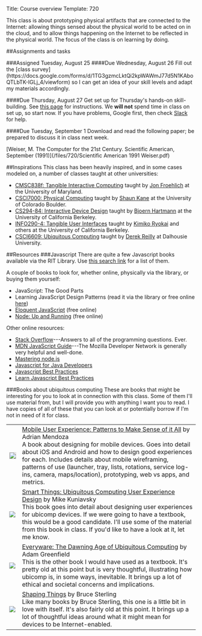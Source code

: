 Title: Course overview
Template: 720

This class is about prototyping physical artifacts that are connected
to the Internet: allowing things sensed about the physical world to be
acted on in the cloud, and to allow things happening on the Internet
to be reflected in the physical world. The focus of the class is on
learning by doing.

##Assignments and tasks
<div class="assignment">
###Assigned Tuesday, August 25
####Due Wednesday, August 26
Fill out the [class
survey](https://docs.google.com/forms/d/1TG3gzmcLktQi2kpWAWmJ77d5N1KAboQTLbTK-IGLj_4/viewform)
so I can get an idea of your skill levels and adapt my materials
accordingly.

####Due Thursday, August 27
Get set up for Thursday's hands-on skill-building. See [this
page](a1setup.html) for instructions. We **will not** spend time in
class on set up, so start now. If you have problems, Google first,
then check [Slack](using_slack.html) for help.

####Due Tuesday, September 1
Download and read the following paper; be prepared to discuss it in
class next week.

[Weiser, M. The Computer for the 21st Century. Scientific American,
September (1991)](/files/720/Scientific American 1991 Weiser.pdf)
</div>


##Inspirations
This class has been heavily inspired, and in some cases modeled on, a
number of classes taught at other universities:

- [CMSC838f: Tangible Interactive
	Computing](http://cmsc838f-s15.wikispaces.com)
	taught by [Jon Froehlich](http://www.cs.umd.edu/~jonf/) at the University of Maryland.
- [CSCI7000: Physical
	Computing](https://trello.com/b/dserApBq/cu-physical-computing)
	taught by [Shaun Kane](http://shaunkane.info) at the University of
	Colorado Boulder.
- [CS294-84: Interactive Device
	Design](http://husk.eecs.berkeley.edu/courses/cs294-84-fall14/index.php/Main_Page)
	taught by [Bjoern Hartmann](http://www.cs.berkeley.edu/~bjoern/)
	at the University of California Berkeley.
- [INFO290-4: Tangible User
	Interfaces](http://courses.ischool.berkeley.edu/i290-4/f08/index.html)
	taught by [Kimiko Ryokai](http://people.ischool.berkeley.edu/~kimiko/) and others 
	at the University of California Berkeley.
- [CSCI6609: Ubiquitous
	Computing](https://web.cs.dal.ca/~reilly/CSCI6609/) taught by [Derek
	Reilly](https://web.cs.dal.ca/~reilly) at Dalhousie University.


##Resources
###Javascript
There are quite a few Javascript books available via the RIT Library.
Use [this search link](http://rit.summon.serialssolutions.com/?q=javascript&SID=libhs#!/search?ho=t&fvf=ContentType,Book%20%2F%20eBook,f|Library,Online,f&l=en&q=javascript&SID=libhs)
for a list of them.

A couple of books to look for, whether online, physically via the
library, or buying them yourself:

- JavaScript: The Good Parts
- Learning JavaScript Design Patterns (read it via the library or free
	online [here](http://www.addyosmani.com/resources/essentialjsdesignpatterns/book/))
- [Eloquent JavaScript](http://eloquentjavascript.net/) (free online)
- [Node: Up and Running](http://chimera.labs.oreilly.com/books/1234000001808/index.html)
(free online)

Other online resources:

- [Stack Overflow](http://stackoverflow.com/)---Answers to all of the
	programming questions. Ever.
- [MDN JavaScript
	Guide](https://developer.mozilla.org/en-US/docs/Web/JavaScript/Guide)---The
	Mozilla Developer Network is generally very helpful and well-done.
- [Mastering node.js](http://visionmedia.github.io/masteringnode/)
- [Javascript for Java Developers](http://blog.jhades.org/javascript-for-java-developers/)
- [Javascript Best Practices](https://github.com/stevekwan/best-practices/blob/master/javascript/best-practices.md)
- [Learn Javascript Best Practices](https://www.thinkful.com/learn/javascript-best-practices-1/#Summary)



###Books about ubiquitous computing
These are books that might be interesting for you to look at in
connection with this class. Some of them I'll use material from, but
I will provide you with anything I want you to read. I have copies of
all of these that you can look at or potentially borrow if I'm not in
need of it for class.

<table class='books table-condensed'>
	<tr>
		<td>
			<img src='http://ecx.images-amazon.com/images/I/41mOAC2Q0TL._SL150_.jpg'
			 style='border: 1px solid #ccc'>
		</td>
		<td>
			<a href='http://amzn.com/0124095143'>Mobile User Experience:
			Patterns to Make Sense of it All</a> by Adrian Mendoza<br>
			A book about designing for mobile devices. Goes into detail about
			iOS and Android and how to design good experiences for each.
			Includes details about mobile wireframing, patterns of use
			(launcher, tray, lists, rotations, service log-ins, camera,
			maps/location), prototyping, web vs apps, and metrics.
		</td>
	</tr>
	<tr>
		<td>
			<img src='http://ecx.images-amazon.com/images/I/41xZewejdDL._SL150_.jpg'>
		</td>
		<td>
			<a href='http://amzn.com/0123748992'>Smart Things: Ubiquitous
			Computing User Experience Design</a> by Mike Kuniavsky<br>
			This book goes into detail about designing user experiences for
			ubicomp devices. If we were going to have a textbook, this would
			be a good candidate. I'll use some of the material from this
			book in class. If you'd like to have a look at it, let me know.
		</td>
	</tr>
	<tr>
		<td>
			<img src='http://ecx.images-amazon.com/images/I/412LXOaIFkL._SL150_.jpg'>
		</td>
		<td>
			<a href='http://amzn.com/0321384016'>Everyware: The Dawning Age
			of Ubiquitous Computing</a> by Adam Greenfield<br>
			This is the other book I would have used as a textbook. It's
			pretty old at this point but is very thoughtful, illustrating
			how ubicomp is, in some ways, inevitable. It brings up a lot of
			ethical and societal concerns and implications.
		</td>
	</tr>
	<tr>
		<td>
			<img src='http://ecx.images-amazon.com/images/I/51CBf1RKZmL._SL150_.jpg'>
		</td>
		<td>
			<a href='http://amzn.com/0262693267'>Shaping Things</a> by Bruce
			Sterling<br>
			Like many books by Bruce Sterling, this one is a little bit in
			love with itself. It's also fairly old at this point. It brings
			up a lot of thoughtful ideas around what it might mean for
			devices to be Internet-enabled.
		</td>
	</tr>
</table>
